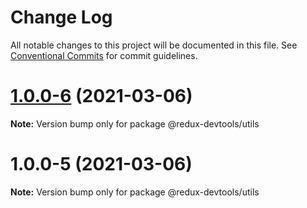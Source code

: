 # Change Log

All notable changes to this project will be documented in this file.
See [Conventional Commits](https://conventionalcommits.org) for commit guidelines.

# [1.0.0-6](https://github.com/reduxjs/redux-devtools/compare/@redux-devtools/utils@1.0.0-5...@redux-devtools/utils@1.0.0-6) (2021-03-06)

**Note:** Version bump only for package @redux-devtools/utils





# 1.0.0-5 (2021-03-06)

**Note:** Version bump only for package @redux-devtools/utils
